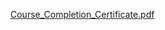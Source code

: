 [Course_Completion_Certificate.pdf](https://github.com/Toeng152/Toeng152.github.io/files/14362048/Course_Completion_Certificate.pdf)
